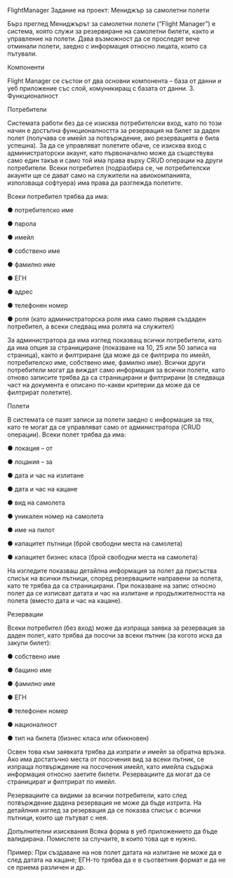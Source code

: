 FlightManager
Задание на проект: Мениджър за самолетни полети

Бърз преглед Мениджърът за самолетни полети (“Flight Manager”) е система, която служи за резервиране на самолетни билети, както и управление на полети. Дава възможност да се проследят вече отминали полети, заедно с информация относно лицата, които са пътували.

Компоненти

Flight Manager се състои от два основни компонента – база от данни и уеб приложение със слой, комуникиращ с базата от данни. 3. Функционалност

Потребители

Системата работи без да се изисква потребителски вход, като по този начин е достъпна функционалността за резервация на билет за даден полет (получава се имейл за потвърждение, ако резервацията е била успешна). За да се управляват полетите обаче, се изисква вход с администраторски акаунт, като първоначално може да съществува само един такъв и само той има права върху CRUD операции на други потребители. Всеки потребител (подразбира се, че потребителски акаунти ще се дават само на служители на авиокомпанията, използваща софтуера) има права да разглежда полетите.

Всеки потребител трябва да има:

● потребителско име

● парола

● имейл

● собствено име

● фамилно име

● ЕГН

● адрес

● телефонен номер

● роля (като администраторска роля има само първия създаден потребител, а всеки следващ има ролята на служител)

За администратора да има изглед показващ всички потребители, като да има опция за странициране (показване на 10, 25 или 50 записа на страница), както и филтриране (да може да се филтрира по имейл, потребителско име, собствено име, фамилно име). Всички други потребители могат да виждат само информация за всички полети, като отново записите трябва да са страницирани и филтрирани (в следваща част на документа е описано по-какви критерии да може да се филтрират полетите).

Полети

В системата се пазят записи за полети заедно с информация за тях, като те могат да се управляват само от администратора (CRUD операции). Всеки полет трябва да има:

● локация – от

● лоцакия – за

● дата и час на излитане

● дата и час на кацане

● вид на самолета

● уникален номер на самолета

● име на пилот

● капацитет пътници (брой свободни места на самолета)

● капацитет бизнес класа (брой свободни места на самолета)

На изгледите показваш детайлна информация за полет да присъства списък на всички пътници, според резервациите направени за полета, като те трябва да са страницирани. При показване на запис относно полет да се изписват датата и час на излитане и продължителността на полета (вместо дата и час на кацане).

Резервации

Всеки потребител (без вход) може да изпраща заявка за резервация за даден полет, като трябва да посочи за всеки пътник (за когото иска да закупи билет):

● собствено име

● бащино име

● фамилно име

● ЕГН

● телефонен номер

● националност

● тип на билета (бизнес класа или обикновен)

Освен това към заявката трябва да изпрати и имейл за обратна връзка. Ако има достатъчно места от посочения вид за всеки пътник, се изпраща потвърждение на посочения имейл, като имейла съдържа информация относно заетите билети. Резервациите да могат да се страницират и филтрират по имейл.

Резервациите са видими за всички потребители, като след потвърждение дадена резервация не може да бъде изтрита. На детайлния изглед за резервация да се показва списък с всички пътници, които ще пътуват с нея.

Допълнителни изисквания
Всяка форма в уеб приложението да бъде валидирана. Помислете за случаите, в които това ще е нужно.

Пример: При създаване на нов полет датата на излитане не може да е след датата на кацане; ЕГН-то трябва да е в съответния формат и да не се приема различен и др.
